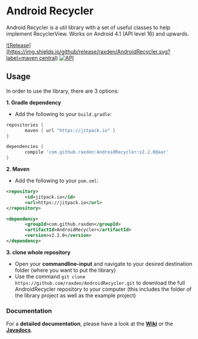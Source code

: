 Android Recycler
==========

Android Recycler is a util library with a set of useful classes to help implement RecyclerView. Works on Android 4.1 (API level 16) and upwards.

[![Release](https://img.shields.io/github/release/raxden/AndroidRecycler.svg?label=maven central)](https://jitpack.io/#raxden/AndroidRecycler/) [![API](https://img.shields.io/badge/API-16%2B-green.svg?style=flat)](https://android-arsenal.com/api?level=16)

## Usage

In order to use the library, there are 3 options:

**1. Gradle dependency**

 - 	Add the following to your `build.gradle`:
 ```gradle
repositories {
	    maven { url "https://jitpack.io" }
}

dependencies {
	    compile 'com.github.raxden:AndroidRecycler:v2.2.0@aar'
}
```

**2. Maven**
- Add the following to your `pom.xml`:
 ```xml
<repository>
       	<id>jitpack.io</id>
	    <url>https://jitpack.io</url>
</repository>

<dependency>
	    <groupId>com.github.raxden</groupId>
	    <artifactId>AndroidRecycler</artifactId>
	    <version>v2.2.0</version>
</dependency>
```

**3. clone whole repository**
 - Open your **commandline-input** and navigate to your desired destination folder (where you want to put the library)
 - Use the command `git clone https://github.com/raxden/AndroidRecycler.git` to download the full AndroidRecycler repository to your computer (this includes the folder of the library project as well as the example project)

### Documentation 

For a **detailed documentation**, please have a look at the [**Wiki**](https://github.com/raxden/AndroidRecycler/wiki) or the [**Javadocs**](https://jitpack.io/com/github/raxden/AndroidRecycler/v2.2.0/javadoc/).
